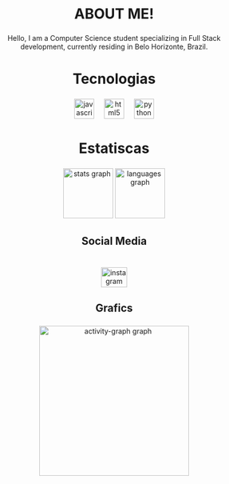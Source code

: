 <h1 align="center">ABOUT ME!</h1>

###

<p align="center">Hello, I am a Computer Science student specializing in Full Stack development, currently residing in Belo Horizonte, Brazil. </p>

###

<h1 align="center">Tecnologias</h1>

###

<div align="center">
  <img src="https://cdn.jsdelivr.net/gh/devicons/devicon/icons/javascript/javascript-plain.svg" height="40" alt="javascript logo"  />
  <img width="12" />
  <img src="https://cdn.jsdelivr.net/gh/devicons/devicon/icons/html5/html5-original.svg" height="40" alt="html5 logo"  />
  <img width="12" />
  <img src="https://cdn.jsdelivr.net/gh/devicons/devicon/icons/python/python-original.svg" height="40" alt="python logo"  />
</div>

###

<h1 align="center">Estatiscas</h1>

###

<div align="center">
  <img src="https://github-readme-stats.vercel.app/api?username=Euadud&hide_title=false&hide_rank=false&show_icons=true&include_all_commits=true&count_private=true&disable_animations=false&theme=midnight-purple&locale=pt-br&hide_border=true&order=1" height="100" alt="stats graph"  />
  <img src="https://github-readme-stats.vercel.app/api/top-langs?username=Euadud&locale=pt-br&hide_title=false&layout=compact&card_width=320&langs_count=5&theme=midnight-purple&hide_border=true&order=2" height="100" alt="languages graph"  />
</div>

###

<h2 align="center">Social Media</h2>

###

<br clear="both">

<div align="center">
  <a href="https://www.instagram.com/dudaar_f/" target="_blank">
    <img src="https://raw.githubusercontent.com/maurodesouza/profile-readme-generator/master/src/assets/icons/social/instagram/default.svg" width="52" height="40" alt="instagram logo"  />
  </a>
</div>

###

<h2 align="center">Grafics</h2>

###

<div align="center">
  <img src="https://github-readme-activity-graph.vercel.app/graph?username=Euadud&radius=16&theme=modern-lilac&area=true&order=5&custom_title=Grafico%20" height="300" alt="activity-graph graph"  />
</div>

###

